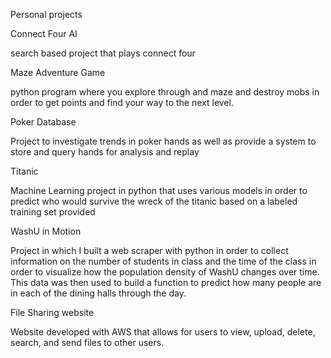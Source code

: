 Personal projects


Connect Four AI 

search based project that plays connect four


Maze Adventure Game 

python program where you explore through and maze and destroy mobs in order to get points and find your way to the next level.


Poker Database 

Project to investigate trends in poker hands as well as provide a system to store and query hands for analysis and replay


Titanic 

Machine Learning project in python that uses various models in order to predict who would survive the wreck of the titanic based on a labeled training set provided


WashU in Motion 

Project in which I built a web scraper with python in order to collect information on the number of students in class and the time of the class in order to visualize how the population density of WashU changes over time. This data was then used to build a function to predict how many people are in each of the dining halls through the day.


File Sharing website 

Website developed with AWS that allows for users to view, upload, delete, search, and send files to other users.
